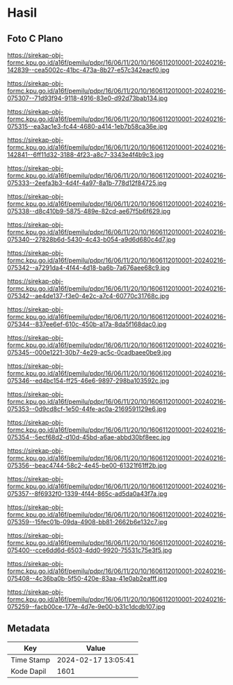 # Hasil

## Foto C Plano

https://sirekap-obj-formc.kpu.go.id/a16f/pemilu/pdpr/16/06/11/20/10/1606112010001-20240216-142839--cea5002c-41bc-473a-8b27-e57c342eacf0.jpg

https://sirekap-obj-formc.kpu.go.id/a16f/pemilu/pdpr/16/06/11/20/10/1606112010001-20240216-075307--71d93f94-9118-4916-83e0-d92d73bab134.jpg

https://sirekap-obj-formc.kpu.go.id/a16f/pemilu/pdpr/16/06/11/20/10/1606112010001-20240216-075315--ea3ac1e3-fc44-4680-a414-1eb7b58ca36e.jpg

https://sirekap-obj-formc.kpu.go.id/a16f/pemilu/pdpr/16/06/11/20/10/1606112010001-20240216-142841--6ff11d32-3188-4f23-a8c7-3343e4f4b9c3.jpg

https://sirekap-obj-formc.kpu.go.id/a16f/pemilu/pdpr/16/06/11/20/10/1606112010001-20240216-075333--2eefa3b3-4d4f-4a97-8a1b-778d12f84725.jpg

https://sirekap-obj-formc.kpu.go.id/a16f/pemilu/pdpr/16/06/11/20/10/1606112010001-20240216-075338--d8c410b9-5875-489e-82cd-ae67f5b6f629.jpg

https://sirekap-obj-formc.kpu.go.id/a16f/pemilu/pdpr/16/06/11/20/10/1606112010001-20240216-075340--27828b6d-5430-4c43-b054-a9d6d680c4d7.jpg

https://sirekap-obj-formc.kpu.go.id/a16f/pemilu/pdpr/16/06/11/20/10/1606112010001-20240216-075342--a7291da4-4f44-4d18-ba6b-7a676aee68c9.jpg

https://sirekap-obj-formc.kpu.go.id/a16f/pemilu/pdpr/16/06/11/20/10/1606112010001-20240216-075342--ae4de137-f3e0-4e2c-a7c4-60770c31768c.jpg

https://sirekap-obj-formc.kpu.go.id/a16f/pemilu/pdpr/16/06/11/20/10/1606112010001-20240216-075344--837ee6ef-610c-450b-a17a-8da5f168dac0.jpg

https://sirekap-obj-formc.kpu.go.id/a16f/pemilu/pdpr/16/06/11/20/10/1606112010001-20240216-075345--000e1221-30b7-4e29-ac5c-0cadbaee0be9.jpg

https://sirekap-obj-formc.kpu.go.id/a16f/pemilu/pdpr/16/06/11/20/10/1606112010001-20240216-075346--ed4bc154-ff25-46e6-9897-298ba103592c.jpg

https://sirekap-obj-formc.kpu.go.id/a16f/pemilu/pdpr/16/06/11/20/10/1606112010001-20240216-075353--0d9cd8cf-1e50-44fe-ac0a-2169591129e6.jpg

https://sirekap-obj-formc.kpu.go.id/a16f/pemilu/pdpr/16/06/11/20/10/1606112010001-20240216-075354--5ecf68d2-d10d-45bd-a6ae-abbd30bf8eec.jpg

https://sirekap-obj-formc.kpu.go.id/a16f/pemilu/pdpr/16/06/11/20/10/1606112010001-20240216-075356--beac4744-58c2-4e45-be00-61321f61ff2b.jpg

https://sirekap-obj-formc.kpu.go.id/a16f/pemilu/pdpr/16/06/11/20/10/1606112010001-20240216-075357--8f6932f0-1339-4f44-865c-ad5da0a43f7a.jpg

https://sirekap-obj-formc.kpu.go.id/a16f/pemilu/pdpr/16/06/11/20/10/1606112010001-20240216-075359--15fec01b-09da-4908-bb81-2662b6e132c7.jpg

https://sirekap-obj-formc.kpu.go.id/a16f/pemilu/pdpr/16/06/11/20/10/1606112010001-20240216-075400--cce6dd6d-6503-4dd0-9920-75531c75e3f5.jpg

https://sirekap-obj-formc.kpu.go.id/a16f/pemilu/pdpr/16/06/11/20/10/1606112010001-20240216-075408--4c36ba0b-5f50-420e-83aa-41e0ab2eafff.jpg

https://sirekap-obj-formc.kpu.go.id/a16f/pemilu/pdpr/16/06/11/20/10/1606112010001-20240216-075259--facb00ce-177e-4d7e-9e00-b31c1dcdb107.jpg


## Metadata

| Key        | Value               |
| ---------- | ------------------- |
| Time Stamp | 2024-02-17 13:05:41 |
| Kode Dapil | 1601                |



